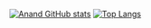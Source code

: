[![Anand GitHub stats](https://github-readme-stats.vercel.app/api?username=AnandPilania&show_icons=true)](https://github.com/AnandPilania/githubreadme-stats) [![Top Langs](https://github-readme-stats.vercel.app/api/top-langs/?username=AnandPilania&layout=compact)](https://github.com/AnandPilania/github-readme-stats)
